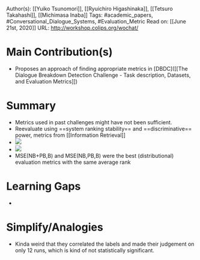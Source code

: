Author(s): [[Yuiko Tsunomori]], [[Ryuichiro Higashinaka]], [[Tetsuro Takahashi]], [[Michimasa Inaba]]
Tags: #academic_papers, #Conversational_Dialogue_Systems, #Evaluation_Metric
Read on: [[June 21st, 2020]]
URL: http://workshop.colips.org/wochat/
# Main Contribution(s)
- Proposes an approach of finding appropriate metrics in [DBDC]([[The Dialogue Breakdown Detection Challenge - Task description, Datasets, and Evaluation Metrics]])
# Summary
- Metrics used in past challenges might have not been sufficient.
- Reevaluate using ==system ranking stability== and ==discriminative== power, metrics from [[Information Retrieval]]
- ![](https://firebasestorage.googleapis.com/v0/b/firescript-577a2.appspot.com/o/imgs%2Fapp%2FPaperReadings%2Fk92uXeDOmp.png?alt=media&token=4abe0339-c77b-4aec-94b7-ee3684e1d51d)
- ![](https://firebasestorage.googleapis.com/v0/b/firescript-577a2.appspot.com/o/imgs%2Fapp%2FPaperReadings%2F5cSQrP-qoq.png?alt=media&token=bc8116ce-625a-4994-88b6-a92d21e2cd9b)
- MSE(NB+PB,B) and MSE(NB,PB,B) were the best (distributional) evaluation metrics with the same average rank
# Learning Gaps
-
# Simplify/Analogies
- Kinda weird that they correlated the labels and made their judgement on only 12 runs, which is kind of not statistically significant. 
